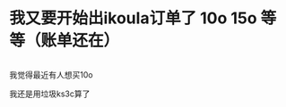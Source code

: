 # 我又要开始出ikoula订单了 10o 15o 等等（账单还在）


<img id="aimg_mWx73" onclick="zoom(this, this.src, 0, 0, 0)" class="zoom" src="https://i.loli.net/2020/10/18/FpsViOM1Ro3K7Dw.jpg" onmouseover="img_onmouseoverfunc(this)" onload="thumbImg(this)" border="0" alt="" />

我觉得最近有人想买10o

我还是用垃圾ks3c算了
